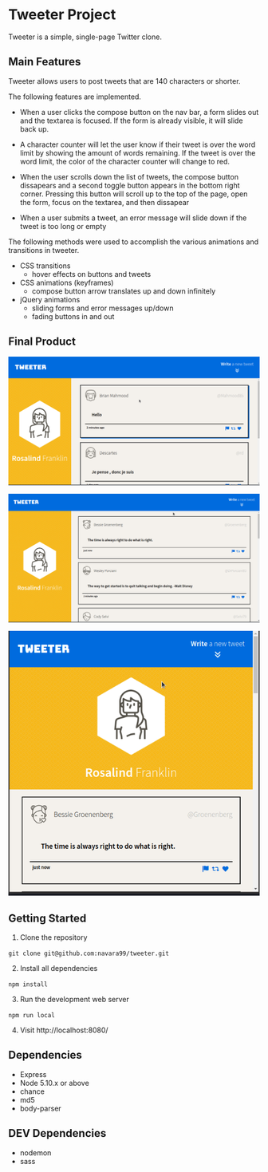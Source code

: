 # Tweeter Project

Tweeter is a simple, single-page Twitter clone.

## Main Features

Tweeter allows users to post tweets that are 140 characters or shorter.

The following features are implemented.

* When a user clicks the compose button on the nav bar, a form slides out and the textarea is focused. If the form is already visible, it will slide back up.

* A character counter will let the user know if their tweet is over the word limit by showing the amount of words remaining. If the tweet is over the word limit, the color of the character counter will change to red.

* When the user scrolls down the list of tweets, the compose button dissapears and a second toggle button appears in the bottom right corner. Pressing this button will scroll up to the top of the page, open the form, focus on the textarea, and then dissapear

* When a user submits a tweet, an error message will slide down if the tweet is too long or empty

 The following methods were used to accomplish the various animations and transitions in tweeter.

* CSS transitions
  * hover effects on buttons and tweets
* CSS animations (keyframes)
  * compose button arrow translates up and down infinitely
* jQuery animations
  * sliding forms and error messages up/down
  * fading buttons in and out

## Final Product

!["Toggling the form and displaying error message"](https://github.com/navara99/tweeter/blob/master/docs/form-toggle.gif)

!["Scrolling down the feed on a wide screen"](https://github.com/navara99/tweeter/blob/master/docs/widescreen-scrolling.gif)

!["Scrolling down the feed on a narrow screen"](https://github.com/navara99/tweeter/blob/master/docs/narrow-screen-scrolling.gif)

## Getting Started

1.  Clone the repository

```git clone git@github.com:navara99/tweeter.git```

2.  Install all dependencies

````npm install````

3.  Run the development web server 

```npm run local```

4.  Visit http://localhost:8080/

## Dependencies

*  Express
*  Node 5.10.x or above
*  chance
*  md5
*  body-parser

## DEV Dependencies

* nodemon
* sass 
